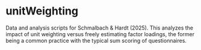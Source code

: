 # unitWeighting

Data and analysis scripts for Schmalbach & Hardt (2025).
This analyzes the impact of unit weighting versus freely estimating factor loadings, the former being a common practice with the typical sum scoring of questionnaires.
